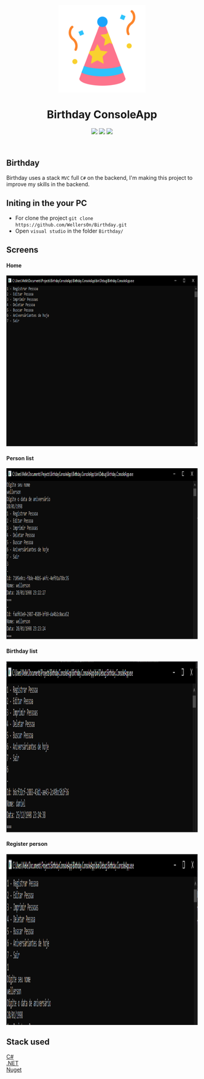 <p align="center">
    <img src="./Images/birthday.svg" height="230"/>
</p>
<p>
   <h1 align="center">Birthday ConsoleApp</h1>
<p/>
<p align="center">
    <img src="https://img.shields.io/github/last-commit/wellers0n/Birthday.svg"/>
    <img src="https://img.shields.io/github/license/wellers0n/Birthday"/>
    <a href="https://twitter.com/wellers0n_" target="_blank">
        <img src="https://img.shields.io/twitter/url/https/wellers0n_.svg?style=social"/>
    </a>
</p>
    
<br/>

## Birthday
   Birthday uses a stack `MVC` full `C#` on the backend, I'm making this project to improve
   my skills in the backend.
   
## Initing in the your PC

- For clone the project `git clone https://github.com/Wellers0n/Birthday.git`
- Open `visual studio` in the folder `Birthday/`

## Screens

#### Home
  <p align="center">
    <img src="./Images/Capturar.PNG" height="450"/>
  </p>
  
#### Person list
  <p align="center">
      <img src="./Images/lista de pessoas.PNG" height="450"/>
  </p>
  
#### Birthday list
  <p align="center">
      <img src="./Images/lista de birthday.PNG" height="450"/>
  </p>
  
  #### Register person
  <p align="center">
      <img src="./Images/cadastro.PNG" height="450"/>
  </p>
  
## Stack used

[C#](https://docs.microsoft.com/pt-br/dotnet/csharp/)<br/>
[.NET](https://docs.microsoft.com/pt-br/dotnet/)<br/>
[Nuget](https://docs.microsoft.com/en-us/nuget/)<br/>

